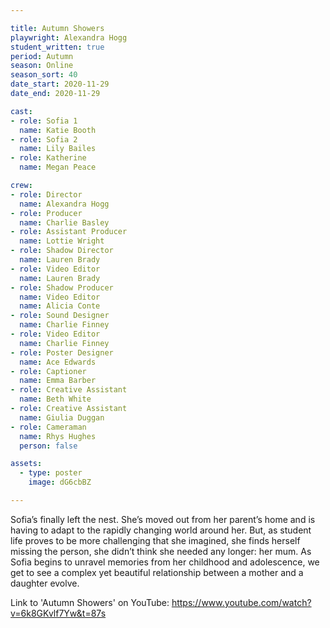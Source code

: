 ```yaml
---

title: Autumn Showers
playwright: Alexandra Hogg
student_written: true
period: Autumn
season: Online
season_sort: 40
date_start: 2020-11-29
date_end: 2020-11-29

cast:
- role: Sofia 1
  name: Katie Booth
- role: Sofia 2
  name: Lily Bailes
- role: Katherine
  name: Megan Peace

crew: 
- role: Director
  name: Alexandra Hogg
- role: Producer
  name: Charlie Basley
- role: Assistant Producer
  name: Lottie Wright
- role: Shadow Director
  name: Lauren Brady
- role: Video Editor
  name: Lauren Brady
- role: Shadow Producer 
  name: Video Editor
  name: Alicia Conte
- role: Sound Designer
  name: Charlie Finney
- role: Video Editor
  name: Charlie Finney
- role: Poster Designer 
  name: Ace Edwards
- role: Captioner
  name: Emma Barber
- role: Creative Assistant
  name: Beth White
- role: Creative Assistant 
  name: Giulia Duggan
- role: Cameraman
  name: Rhys Hughes
  person: false

assets:
  - type: poster
    image: dG6cbBZ

---
```

Sofia’s finally left the nest. She’s moved out from her parent’s home and is having to adapt to the rapidly changing world around her. But, as student life proves to be more challenging that she imagined, she finds herself missing the person, she didn’t think she needed any longer: her mum. As Sofia begins to unravel memories from her childhood and adolescence, we get to see a complex yet beautiful relationship between a mother and a daughter evolve.

Link to 'Autumn Showers' on YouTube: https://www.youtube.com/watch?v=6k8GKvlf7Yw&t=87s
